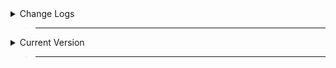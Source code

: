 <details>
  <summary>Change Logs</summary>

 > ___

> - Hydro Hub Version 2.0
> 
> Completely New Ui.
>
> More Games Support
>
> Built-in Script Executor.
>
> Ability.
>
> Everything - information about the current game you're in.
>
> Universal Tools & Scripts.

> ___

> - Hydro Hub Version 2.1
>
> Buv Fixes & drag functionality improvements.
>
> Fixed Not Able To Switch Between Channels Issue.
>
> Temporarily disabled players channel until i completely fix issues this channel causes.
>
> Removed local player channel, i got no ideas what to add and it's useless. 
>
> Fixed Other GUIs toggle functions breaks Hydro gui toggle ability.
>
> Added DisplayOrder for Hydro gui - it appears over any gui now!
>
> changed toggle corner - it's now circular!
>
> Added more blox fruit scripts.
>
> Added blade ball channel & scripts.
>
> Added more project new world scripts.
>
> Added more shindo life scripts. 
>
> Added dex to tools channel - long click to simulate right click - for mobile users, right click simulation by Hosvile. 
>
> toggle now appears over Hydro gui. 
>
</details>

> ___

<details>
  <summary>Current Version</summary>

 > ___

 > 2.1

</details>

> ___
